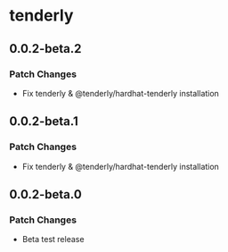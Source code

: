 # tenderly

## 0.0.2-beta.2

### Patch Changes

- Fix tenderly & @tenderly/hardhat-tenderly installation

## 0.0.2-beta.1

### Patch Changes

- Fix tenderly & @tenderly/hardhat-tenderly installation

## 0.0.2-beta.0

### Patch Changes

- Beta test release
